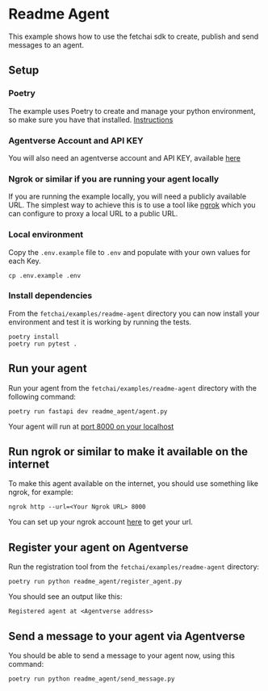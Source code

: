 # Readme Agent

This example shows how to use the fetchai sdk to create, publish and send 
messages to an agent.

## Setup

### Poetry

The example uses Poetry to create and manage your python environment, so make 
sure you have that installed. [Instructions](https://python-poetry.org/docs/#installation)

### Agentverse Account and API KEY

You will also need an agentverse account and API KEY, available [here](https://agentverse.ai/)

### Ngrok or similar if you are running your agent locally

If you are running the example locally, you will need a publicly available URL. The simplest
way to achieve this is to use a tool like [ngrok](https://ngrok.com/) which you can configure
to proxy a local URL to a public URL.

### Local environment

Copy the `.env.example` file to `.env` and populate with your own values for each Key.

```shell
cp .env.example .env
```

### Install dependencies

From the `fetchai/examples/readme-agent` directory you can now install your environment and
test it is working by running the tests.

```shell
poetry install
poetry run pytest .
```

## Run your agent

Run your agent from the `fetchai/examples/readme-agent` directory with the following command:

```shell
poetry run fastapi dev readme_agent/agent.py
```

Your agent will run at [port 8000 on your localhost](http://127.0.0.1:8000/)

## Run ngrok or similar to make it available on the internet

To make this agent available on the internet, you should use something like ngrok, for example:

```shell
ngrok http --url=<Your Ngrok URL> 8000
```

You can set up your ngrok account [here](https://ngrok.com/) to get your url.

## Register your agent on Agentverse

Run the registration tool from the `fetchai/examples/readme-agent` directory:

```shell
poetry run python readme_agent/register_agent.py
```

You should see an output like this:

```shell
Registered agent at <Agentverse address>
```

## Send a message to your agent via Agentverse

You should be able to send a message to your agent now, using this command:

```shell
poetry run python readme_agent/send_message.py
```

